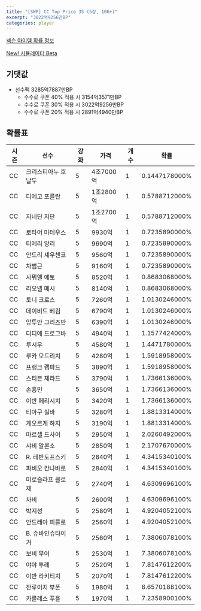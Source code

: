 ```yaml
---
title: "[SWP] CC Top Price 35 (5강, 106+)"
excerpt: "3022억9256만BP"
categories: player
---
```

[넥슨 아이템 확률 정보](http://iteminfo.nexon.com/probability/fco?sn=7442)

[New! 시뮬레이터 Beta](/simulator/7442)
## 기댓값
- 선수팩 3285억7887만BP
  - 수수료 쿠폰 40% 적용 시 3154억3571만BP
  - 수수료 쿠폰 30% 적용 시 3022억9256만BP
  - 수수료 쿠폰 20% 적용 시 2891억4940만BP


## 확률표

|시즌|선수|강화|가격|개수|확률|
|---|---|---|---|---|---|
|CC|크리스티아누 호날두|5|4조7000억|1|0.1447178000%|
|CC|디에고 포를란|5|1조2800억|1|0.5788712000%|
|CC|지네딘 지단|5|1조2700억|1|0.5788712000%|
|CC|로타어 마테우스|5|9930억|1|0.7235890000%|
|CC|티에리 앙리|5|9690억|1|0.7235890000%|
|CC|안드리 셰우첸코|5|9560억|1|0.7235890000%|
|CC|차범근|5|9160억|1|0.7235890000%|
|CC|사뮈엘 에토|5|8520억|1|0.8683068000%|
|CC|리오넬 메시|5|8140억|1|0.8683068000%|
|CC|토니 크로스|5|7260억|1|1.0130246000%|
|CC|데이비드 베컴|5|6790억|1|1.0130246000%|
|CC|앙투안 그리즈만|5|6390억|1|1.0130246000%|
|CC|디디에 드로그바|5|4940억|1|1.1577424000%|
|CC|루시우|5|4580억|1|1.4471780000%|
|CC|루카 모드리치|5|4280억|1|1.5918958000%|
|CC|프랭크 램파드|5|3890억|1|1.5918958000%|
|CC|스티븐 제라드|5|3790억|1|1.7366136000%|
|CC|손흥민|5|3650억|1|1.7366136000%|
|CC|이반 페리시치|5|3420억|1|1.7366136000%|
|CC|티아구 실바|5|3280억|1|1.8813314000%|
|CC|게오르게 하지|5|3190억|1|1.8813314000%|
|CC|마르셀 드사이|5|2950억|1|2.0260492000%|
|CC|샤비 알론소|5|2850억|1|2.1707670000%|
|CC|R. 레반도프스키|5|2840억|1|4.3415340100%|
|CC|파비오 칸나바로|5|2840억|1|4.3415340100%|
|CC|미로슬라프 클로제|5|2740억|1|4.6309696100%|
|CC|차비|5|2600억|1|4.6309696100%|
|CC|박지성|5|2580억|1|4.9204052100%|
|CC|안드레아 피를로|5|2560억|1|4.9204052100%|
|CC|B. 슈바인슈타이거|5|2560억|1|7.3806078100%|
|CC|보비 무어|5|2530억|1|7.3806078100%|
|CC|야야 투레|5|2520억|1|7.8147612200%|
|CC|이반 라키티치|5|2070억|1|7.8147612200%|
|CC|잔루이지 부폰|5|1980억|1|6.6570188100%|
|CC|카를레스 푸욜|5|1970억|1|7.2358900100%|
